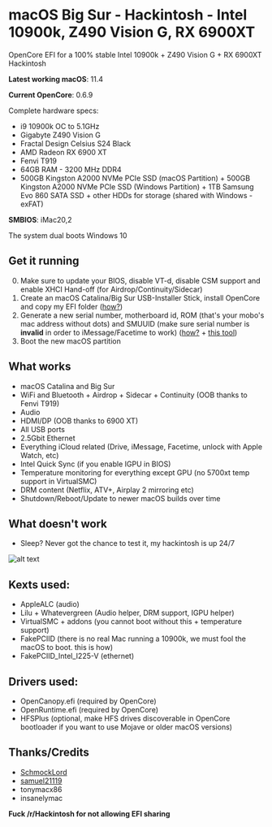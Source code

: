 # macOS Big Sur - Hackintosh - Intel 10900k, Z490 Vision G, RX 6900XT
OpenCore EFI for a 100% stable Intel 10900k + Z490 Vision G + RX 6900XT Hackintosh

**Latest working macOS**: 11.4

**Current OpenCore**: 0.6.9

Complete hardware specs:
- i9 10900k OC to 5.1GHz
- Gigabyte Z490 Vision G
- Fractal Design Celsius S24 Black 
- AMD Radeon RX 6900 XT
- Fenvi T919
- 64GB RAM - 3200 MHz DDR4
- 500GB Kingston A2000 NVMe PCIe SSD (macOS Partition) + 500GB Kingston A2000 NVMe PCIe SSD (Windows Partition) + 1TB Samsung Evo 860 SATA SSD + other HDDs for storage (shared with Windows - exFAT)

**SMBIOS**: iMac20,2

The system dual boots Windows 10

## Get it running
0. Make sure to update your BIOS, disable VT-d, disable CSM support and enable XHCI Hand-off (for Airdrop/Continuity/Sidecar)
1. Create an macOS Catalina/Big Sur USB-Installer Stick, install OpenCore and copy my EFI folder ([how?](https://github.com/SchmockLord/Hackintosh-Intel-i9-10900k-Gigabyte-Z490-Vision-D#installation-notes))
2. Generate a new serial number, motherboard id, ROM (that's your mobo's mac address without dots) and SMUUID (make sure serial number is **invalid** in order to iMessage/Facetime to work) ([how?](https://hackintosh.gitbook.io/-r-hackintosh-vanilla-desktop-guide/config.plist-per-hardware/skylake#explanation-5) + [this tool](http://mackie100projects.altervista.org/download-clover-configurator/))
3. Boot the new macOS partition

## What works
- macOS Catalina and Big Sur
- WiFi and Bluetooth + Airdrop + Sidecar + Continuity (OOB thanks to Fenvi T919)
- Audio
- HDMI/DP (OOB thanks to 6900 XT)
- All USB ports
- 2.5Gbit Ethernet
- Everything iCloud related (Drive, iMessage, Facetime, unlock with Apple Watch, etc)
- Intel Quick Sync (if you enable IGPU in BIOS)
- Temperature monitoring for everything except GPU (no 5700xt temp support in VirtualSMC)
- DRM content (Netflix, ATV+, Airplay 2 mirroring etc)
- Shutdown/Reboot/Update to newer macOS builds over time

## What doesn't work
- Sleep? Never got the chance to test it, my hackintosh is up 24/7

![alt text](https://i.imgur.com/NtHc8uK.jpg "neofetch")

## Kexts used:
- AppleALC (audio)
- Lilu + Whatevergreen (Audio helper, DRM support, IGPU helper)
- VirtualSMC + addons (you cannot boot without this + temperature support)
- FakePCIID (there is no real Mac running a 10900k, we must fool the macOS to boot. this is how)
- FakePCIID_Intel_I225-V (ethernet)

## Drivers used:
- OpenCanopy.efi (required by OpenCore)
- OpenRuntime.efi (required by OpenCore)
- HFSPlus (optional, make HFS drives discoverable in OpenCore bootloader if you want to use Mojave or older macOS versions)

## Thanks/Credits
- [SchmockLord](https://github.com/SchmockLord/Hackintosh-Intel-i9-10900k-Gigabyte-Z490-Vision-D)
- [samuel21119](https://github.com/samuel21119/Intel-i9-10900-Gigabyte-Z490-Vision-G-Hackintosh)
- tonymacx86
- insanelymac


**Fuck /r/Hackintosh for not allowing EFI sharing**
